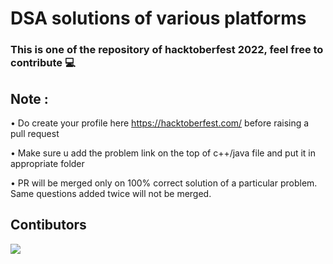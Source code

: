 # DSA solutions of various platforms

### This is one of the repository of hacktoberfest 2022, feel free to contribute 💻

## Note : 
 • Do create your profile here https://hacktoberfest.com/ before raising a pull request

 • Make sure u add the problem link on the top of c++/java file and put it in appropriate folder
 
 • PR will be merged only on 100% correct solution of a particular problem. Same questions added twice will not be merged.

## Contibutors
<a href = "https://github.com/jaydip1235/DSA/graphs/contributors">
  <img src = "https://contrib.rocks/image?repo = jaydip1235/DSA"/>
</a>